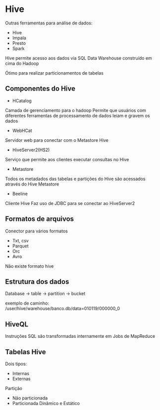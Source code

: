 # Hive

Outras ferramentas para análise de dados:

- Hive
- Impala
- Presto
- Spark

Hive permite acesso aos dados via SQL
    Data Warehouse construído em cima do Hadoop

Ótimo para realizar particionamentos de tabelas

## Componentes do Hive

- HCatalog

Camada de gerenciamento para o hadoop
Permite que usuários com diferentes ferramentas de processamento de dados leiam e gravem os dados

- WebHCat 

Servidor web para conectar com o Metastore Hive

- HiveServer2(HS2)

Serviço que permite aos clientes executar consultas no Hive

- Metastore

Todos os metadados das tabelas e partições do Hive são acessados através do Hive Metastore

- Beeline

Cliente Hive
Faz uso de JDBC para se conectar ao HiveServer2

## Formatos de arquivos

Conector para vários formatos

- Txt, csv
- Parquet
- Orc
- Avro

Não existe formato hive

## Estrutura dos dados

Database -> table -> partition -> bucket

exemplo de caminho: /user/hive/warehouse/banco.db/data=010119/000000_0

## HiveQL

Instruções SQL são transformadas internamente em Jobs de MapReduce

## Tabelas Hive

Dois tipos:

- Internas 
- Externas

Partição

- Não particionada
- Particionada
    Dinâmico e Estático
